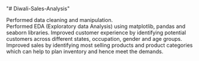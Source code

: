 "# Diwali-Sales-Analysis" 

Performed data cleaning and manipulation.  
Performed EDA (Exploratory data Analysis) using matplotlib, pandas and seaborn libraries. 
Improved customer experience by identifying potential customers across different states, 
occupation, gender and age groups.  
Improved sales by identifying most selling products and product categories which can help 
to plan inventory and hence meet the demands.

